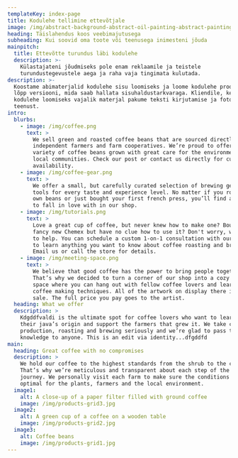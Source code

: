 ```yaml
---
templateKey: index-page
title: Kodulehe tellimine ettevõtjale
image: /img/abstract-background-abstract-oil-painting-abstract-painting-1629236.jpg
heading: Täislahendus koos veebimajutusega
subheading: Kui soovid oma toote või teenusega inimesteni jõuda
mainpitch:
  title: Ettevõtte turundus läbi kodulehe
  description: >-
    Külastajateni jõudmiseks pole enam reklaamile ja teistele
    turundustegevustele aega ja raha vaja tingimata kulutada.
description: >-
  Koostame abimaterjalid kodulehe sisu loomiseks ja loome kodulehe proovi ja
  lõpp versiooni, mida saab hallata sisuhaldustarkvaraga. Kliendile, kel puudub
  kodulehe loomiseks vajalik materjal pakume teksti kirjutamise ja fotograafi
  teenust.
intro:
  blurbs:
    - image: /img/coffee.png
      text: >
        We sell green and roasted coffee beans that are sourced directly from
        independent farmers and farm cooperatives. We’re proud to offer a
        variety of coffee beans grown with great care for the environment and
        local communities. Check our post or contact us directly for current
        availability.
    - image: /img/coffee-gear.png
      text: >
        We offer a small, but carefully curated selection of brewing gear and
        tools for every taste and experience level. No matter if you roast your
        own beans or just bought your first french press, you’ll find a gadget
        to fall in love with in our shop.
    - image: /img/tutorials.png
      text: >
        Love a great cup of coffee, but never knew how to make one? Bought a
        fancy new Chemex but have no clue how to use it? Don't worry, we’re here
        to help. You can schedule a custom 1-on-1 consultation with our baristas
        to learn anything you want to know about coffee roasting and brewing.
        Email us or call the store for details.
    - image: /img/meeting-space.png
      text: >
        We believe that good coffee has the power to bring people together.
        That’s why we decided to turn a corner of our shop into a cozy meeting
        space where you can hang out with fellow coffee lovers and learn about
        coffee making techniques. All of the artwork on display there is for
        sale. The full price you pay goes to the artist.
  heading: What we offer
  description: >
    Kdgddfvaldi is the ultimate spot for coffee lovers who want to learn about
    their java’s origin and support the farmers that grew it. We take coffee
    production, roasting and brewing seriously and we’re glad to pass that
    knowledge to anyone. This is an edit via identity...dfgddfd
main:
  heading: Great coffee with no compromises
  description: >
    We hold our coffee to the highest standards from the shrub to the cup.
    That’s why we’re meticulous and transparent about each step of the coffee’s
    journey. We personally visit each farm to make sure the conditions are
    optimal for the plants, farmers and the local environment.
  image1:
    alt: A close-up of a paper filter filled with ground coffee
    image: /img/products-grid3.jpg
  image2:
    alt: A green cup of a coffee on a wooden table
    image: /img/products-grid2.jpg
  image3:
    alt: Coffee beans
    image: /img/products-grid1.jpg
---
```


